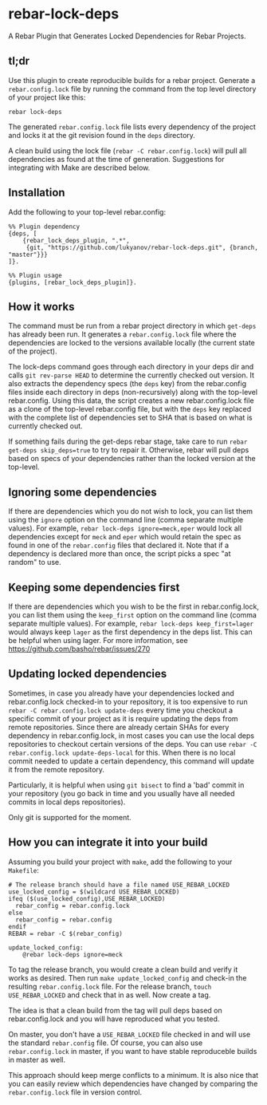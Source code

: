 # rebar-lock-deps #

A Rebar Plugin that Generates Locked Dependencies for Rebar Projects.

## tl;dr ##

Use this plugin to create reproducible builds for a rebar
project. Generate a `rebar.config.lock` file by running the command
from the top level directory of your project like this:

    rebar lock-deps

The generated `rebar.config.lock` file lists every dependency of the
project and locks it at the git revision found in the `deps` directory.

A clean build using the lock file (`rebar -C rebar.config.lock`) will
pull all dependencies as found at the time of generation. Suggestions
for integrating with Make are described below.

## Installation ##

Add the following to your top-level rebar.config:

    %% Plugin dependency
    {deps, [
    	{rebar_lock_deps_plugin, ".*",
         {git, "https://github.com/lukyanov/rebar-lock-deps.git", {branch, "master"}}}
    ]}.

    %% Plugin usage
    {plugins, [rebar_lock_deps_plugin]}.

## How it works ##

The command must be run from a rebar project directory in which
`get-deps` has already been run. It generates a `rebar.config.lock`
file where the dependencies are locked to the versions available
locally (the current state of the project).

The lock-deps command goes through each directory in your deps dir and
calls `git rev-parse HEAD` to determine the currently checked out
version. It also extracts the dependency specs (the `deps` key) from
the rebar.config files inside each directory in deps (non-recursively)
along with the top-level rebar.config. Using this data, the script
creates a new rebar.config.lock file as a clone of the top-level
rebar.config file, but with the `deps` key replaced with the complete
list of dependencies set to SHA that is based on
what is currently checked out.

If something fails during the get-deps rebar stage, take care to run
`rebar get-deps skip_deps=true` to try to repair it. Otherwise, rebar
will pull deps based on specs of your dependencies rather than the
locked version at the top-level.

## Ignoring some dependencies ##

If there are dependencies which you do not wish to lock, you can list
them using the `ignore` option on the command line (comma separate
multiple values).  For example, `rebar lock-deps ignore=meck,eper`
would lock all dependencies except for `meck` and `eper` which would
retain the spec as found in one of the `rebar.config` files that
declared it. Note that if a dependency is declared more than once, the
script picks a spec "at random" to use.

## Keeping some dependencies first ##

If there are dependencies which you wish to be the first in rebar.config.lock,
you can list them using the `keep_first` option on the command line
(comma separate multiple values).  For example, `rebar lock-deps keep_first=lager`
would always keep `lager` as the first dependency in the deps list.
This can be helpful when using lager.
For more information, see https://github.com/basho/rebar/issues/270

## Updating locked dependencies ##

Sometimes, in case you already have your dependencies locked and
rebar.config.lock checked-in to your repository,
it is too expensive to run `rebar -C rebar.config.lock update-deps`
every time you checkout a specific commit of your project
as it is require updating the deps from remote repositories.
Since there are already certain SHAs for every dependency
in rebar.config.lock, in most cases you can use the local
deps repositories to checkout certain versions of the deps.
You can use `rebar -C rebar.config.lock update-deps-local` for this.
When there is no local commit needed to update a certain dependency,
this command will update it from the remote repository.

Particularly, it is helpful when using `git bisect` to find a 'bad' commit
in your repository (you go back in time and you usually have all needed commits
in local deps repositories).

Only git is supported for the moment.

## How you can integrate it into your build ##

Assuming you build your project with `make`, add the following to your
`Makefile`:

    # The release branch should have a file named USE_REBAR_LOCKED
    use_locked_config = $(wildcard USE_REBAR_LOCKED)
    ifeq ($(use_locked_config),USE_REBAR_LOCKED)
      rebar_config = rebar.config.lock
    else
      rebar_config = rebar.config
    endif
    REBAR = rebar -C $(rebar_config)

    update_locked_config:
    	@rebar lock-deps ignore=meck

To tag the release branch, you would create a clean build and verify
it works as desired. Then run `make update_locked_config` and check-in
the resulting `rebar.config.lock` file. For the release branch, `touch
USE_REBAR_LOCKED` and check that in as well. Now create a tag.

The idea is that a clean build from the tag will pull deps based on
rebar.config.lock and you will have reproduced what you tested.

On master, you don't have a `USE_REBAR_LOCKED` file checked in and will
use the standard `rebar.config` file. Of course, you can also use
`rebar.config.lock` in master, if you want to have stable reproduceble
builds in master as well.

This approach should keep merge conflicts to a minimum. It is also
nice that you can easily review which dependencies have changed by
comparing the `rebar.config.lock` file in version control.

